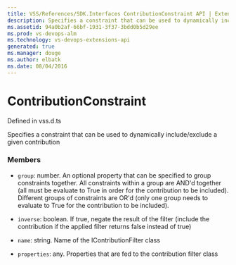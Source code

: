 ```yaml
---
title: VSS/References/SDK.Interfaces ContributionConstraint API | Extensions for Visual Studio Team Services
description: Specifies a constraint that can be used to dynamically include/exclude a given contribution
ms.assetid: 94a0b2af-66bf-1931-3f37-3bdd0b5d29ee
ms.prod: vs-devops-alm
ms.technology: vs-devops-extensions-api
generated: true
ms.manager: douge
ms.author: elbatk
ms.date: 08/04/2016
---
```


# ContributionConstraint

Defined in vss.d.ts


Specifies a constraint that can be used to dynamically include/exclude a given contribution 

### Members

* `group`: number. An optional property that can be specified to group constraints together. All constraints within a group are AND&#x27;d together (all must be evaluate to True in order for the contribution to be included). Different groups of constraints are OR&#x27;d (only one group needs to evaluate to True for the contribution to be included).

* `inverse`: boolean. If true, negate the result of the filter (include the contribution if the applied filter returns false instead of true)

* `name`: string. Name of the IContributionFilter class

* `properties`: any. Properties that are fed to the contribution filter class

